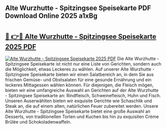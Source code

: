 ## Alte Wurzhutte - Spitzingsee Speisekarte PDF Download Online 2025 a1xBg

# <h2><a href="http://gce6zfx.nevu.top/?p=Alte+Wurzhutte+-+Spitzingsee+Speisekarte">🔗 👉🔴 Alte Wurzhutte - Spitzingsee Speisekarte 2025 PDF</a></h2>

[![Alte Wurzhutte - Spitzingsee Speisekarte 2025 PDF](https://i.imgur.com/dBaPXMq.png)](http://gce6zfx.nevu.top/?p=Alte+Wurzhutte+-+Spitzingsee+Speisekarte)
Die Alte Wurzhutte - Spitzingsee Speisekarte ist nicht nur eine Liste von Gerichten, sondern auch die Möglichkeit, etwas Leckeres zu wählen. Auf unserer Alte Wurzhutte - Spitzingsee Speisekarte bieten wir einen Salatbereich an, in dem Sie aus frischen Gemüse- und Obstsalaten für eine gesunde Ernährung und ein leckeres Mittagessen wählen können. Für diejenigen, die Fleisch mögen, bieten wir eine umfangreiche Auswahl an Gerichten auf der Alte Wurzhutte - Spitzingsee Speisekarte an: Rindfleisch, Schweinefleisch, Huhn und Fisch. Unseren Auserwählten bieten wir exquisite Gerichte wie Schaschlik und Steak an, die auf einem alten, natürlichen Feuer zubereitet werden. Unsere Alte Wurzhutte - Spitzingsee Speisekarte bietet eine große Auswahl an Desserts, von traditionellen Torten und Kuchen bis hin zu exquisiten Crème Brûlée und Schokoladenwaffeln.
